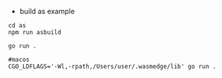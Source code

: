 


* build as example
```
cd as
npm run asbuild
```


```
go run .

#macos
CGO_LDFLAGS='-Wl,-rpath,/Users/user/.wasmedge/lib' go run .
```

